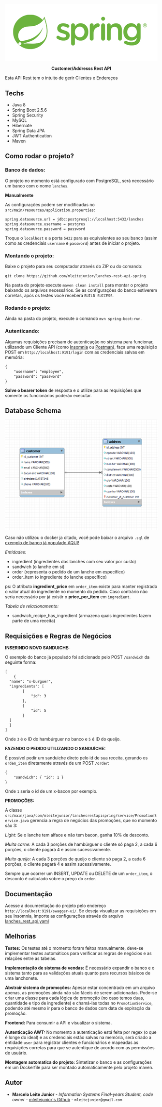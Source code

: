 <p align="center">
  <img src="https://raw.githubusercontent.com/mleitejunior/spring-customer-address-mysql/master/readme_resources/logo.png" title="Spring logo" alt="Spring Rest API">
</p>

<p align="center"><b>Customer/Addresss Rest API</b><br>

Esta API Rest tem o intuito de gerir Clientes e Endereços

## Techs
- Java 8
- Spring Boot 2.5.6
- Spring Security
- MySQL
- Hibernate
- Spring Data JPA
- JWT Authentication
- Maven

## Como rodar o projeto?

### Banco de dados:

O projeto no momento está configurado com PostgreSQL, será necessário um banco com o nome `lanches`.

**Manualmente**

As configurações podem ser modificadas no `src/main/resources/application.properties`:

```
spring.datasource.url = jdbc:postgresql://localhost:5432/lanches
spring.datasource.username = postgres
spring.datasource.password = password
```

Troque o `localhost` e a porta `5432` para as equivalentes ao seu banco (assim como as credenciais `username` e `password`) antes de iniciar o projeto.

### Montando o projeto:

Baixe o projeto para seu computador através do ZIP ou do comando:

`git clone https://github.com/mleitejunior/lanches-rest-api-spring`

Na pasta do projeto execute `maven clean install` para montar o projeto baixando os arquivos necessários. Se as configurações do banco estiverem corretas, após os testes você receberá `BUILD SUCCESS`.

### Rodando o projeto:

Ainda na pasta do projeto, execute o comando `mvn spring-boot:run`.

### Autenticando:

Algumas requisições precisam de autenticação no sistema para funcionar, utilizando um Cliente API (como [Insomnia](https://insomnia.rest/download/) ou [Postman](https://www.postman.com/downloads/)), faça uma requisição POST em `http://localhost:9191/login` com as credenciais salvas em memória:

```
{
	"username": "employee",
	"password": "password"
}
```

**Salve o bearer token** de resposta e o utilize para as requisições que somente os funcionários poderão executar.


## Database Schema

![](https://raw.githubusercontent.com/mleitejunior/spring-customer-address-mysql/master/readme_resources/mer.png)

Caso não utilizou o docker ja citado, você pode baixar o arquivo `.sql` de [exemplo de banco já populado AQUI!](https://raw.githubusercontent.com/mleitejunior/lanches-rest-api-spring/master/readme_resources/dump-lanches.sql)

*Entidades:*
- ingredient (ingredientes dos lanches com seu valor por custo)
- sandwich (o lanche em si)
- order (representa o pedido de um lanche em específico)
- order_item (o ingrediente do lanche específico)

ps: O atributo **ingredient_price** em `order_item` existe para manter registrado o valor atual do ingrediente no momento do pedido. Caso contrário não seria necessário por já existir o **price_per_item** em `ingredient`.

*Tabela de relacionamento:*
- sandwich_recipe_has_ingredient (armazena quais ingredientes fazem parte de uma receita)

## Requisições e Regras de Negócios

**INSERINDO NOVO SANDUICHE:**

O exemplo do banco já populado foi adicionado pelo POST `/sandwich` da seguinte forma:
```
[
	{
  "name": "x-burguer",
  "ingredients": [
		{
			"id": 3
		},
		{
			"id": 5
		}
  ]
  }
]
```
Onde `3` é o ID do hambúrguer no banco e `5` é ID do queijo.


**FAZENDO O PEDIDO UTILIZANDO O SANDUÍCHE:**

É possível pedir um sanduiche direto pelo id de sua receita, gerando os `ordem_item` diretamente através de um POST `/order`:
```
{
	"sandwich": { "id": 1 }
}
```

Onde `1` seria o id de um x-bacon por exemplo.


**PROMOÇÕES:**

A classe `src/main/java/com/mleitejunior/lanchesrestapispring/service/PromotionService.java` gerencia a regra de negócios das promoções, que no momento são 3:

*Light:* Se o lanche tem alface e não tem bacon, ganha 10% de desconto.

*Muita carne:* A cada 3 porções de hambúrguer o cliente só paga 2, a cada 6 porções, o cliente pagará 4 e assim sucessivamente.

*Muito queijo:* A cada 3 porções de queijo o cliente só paga 2, a cada 6 porções, o cliente pagará 4 e assim sucessivamente.

Sempre que ocorrer um INSERT, UPDATE ou DELETE de um `order_item`, o desconto é calculado sobre o preço do `order`.

## Documentação

Acesse a documentação do projeto pelo endereço `http://localhost:9191/swagger-ui/`.
Se deseja visualizar as requisições em seu Insomnia, importe as configurações através do arquivo [lanches_rest_api.yaml](https://raw.githubusercontent.com/mleitejunior/lanches-rest-api-spring/master/readme_resources/lanches_rest_api.yaml)

## Melhorias

**Testes:**
Os testes até o momento foram feitos manualmente, deve-se implementar testes automáticos para verificar as regras de negócios e as relações entre as tabelas.

**Implementação de sistema de vendas:**
É necessário expandir o banco e o sistema tanto para as validações atuais quanto para recursos básicos de uma lanchonete.

**Abstrair sistema de promoções:**
Apesar estar concentrado em um arquivo apenas, as promoções ainda não são fáceis de serem adicionadas. Pode-se criar uma classe para cada lógica de promoção (no caso temos duas, quantidade e tipo de ingrediente) e chamá-las todas no `PromotionService`, podendo até mesmo ir para o banco de dados com data de expiração da promoção.

**Frontend:**
Para consumir a API e visualizar o sistema.

**Autenticação AWT:**
No momento a autenticação está feita por regex (o que é longe do ideal) e as credenciais estão salvas na memória, será criado a entidade `user` para registrar clientes e funcionários e mapeadas as requisições corretas para que se autentique de acordo com as permissões de usuário.

**Montagem automatica do projeto:**
Sintetizar o banco e as configurações em um Dockerfile para ser montado automaticamente pelo projeto maven.

## Autor
* **Marcelo Leite Junior** - *Information Systems Final-years Student, code owner* - [mleitejunior's Github](https://github.com/mleitejunior) - `mleitejunior@gmail.com`
